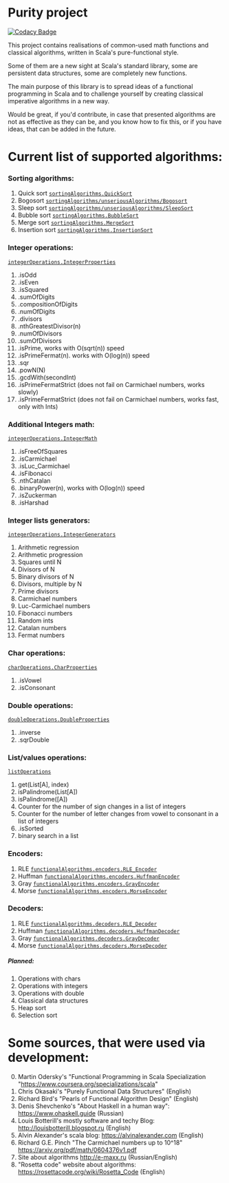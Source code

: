

# Purity project 

[![Codacy Badge](https://api.codacy.com/project/badge/Grade/7b1a99f92fb34e7487bdaa1a145e3bc8)](https://app.codacy.com/app/ditekunov/Purity-Project?utm_source=github.com&utm_medium=referral&utm_content=ditekunov/Purity-Project&utm_campaign=badger)

This project contains realisations of common-used math functions and classical algorithms, written in Scala's pure-functional style.

Some of them are a new sight at Scala's standard library, some are persistent data structures, some are completely new functions.

The main purpose of this library is to spread ideas of a functional programming in Scala and to challenge yourself by creating classical imperative algorithms in a new way.

Would be great, if you'd contribute, in case that presented algorithms are not as effective as they can be, and you know how to fix this, or if you have ideas, that can be added in the future.

# Current list of supported algorithms:

### Sorting algorithms:
1) Quick sort [`sortingAlgorithms.QuickSort`](src/main/scala/sortingAlgorithms/QuickSort.scala)
2) Bogosort  [`sortingAlgorithms/unseriousAlgorithms/Bogosort`](src/main/scala/sortingAlgorithms/unseriousAlgorithms/Bogosort.scala)
3) Sleep sort [`sortingAlgorithms/unseriousAlgorithms/SleepSort`](src/main/scala/sortingAlgorithms/unseriousAlgorithms/SleepSort.scala)
4) Bubble sort [`sortingAlgorithms.BubbleSort`](src/main/scala/sortingAlgorithms/BubbleSort.scala)
5) Merge sort [`sortingAlgorithms.MergeSort`](src/main/scala/sortingAlgorithms/MergeSort.scala)
6) Insertion sort [`sortingAlgorithms.InsertionSort`](src/main/scala/sortingAlgorithms/InsertionSort.scala)

### Integer operations:
[`integerOperations.IntegerProperties`](src/main/scala/integerOperations/IntegerProperties.scala)
1) .isOdd 
2) .isEven
3) .isSquared
4) .sumOfDigits
5) .compositionOfDigits
6) .numOfDigits
7) .divisors
10) .nthGreatestDivisor(n)
11) .numOfDivisors
12) .sumOfDivisors
13) .isPrime, works with O(sqrt(n)) speed
14) .isPrimeFermat(n). works with O(log(n)) speed
15) .sqr
16) .powN(N)
17) .gcdWith(secondInt)
18) .isPrimeFermatStrict (does not fail on Carmichael numbers, works slowly)
19) .isPrimeFermatStrict (does not fail on Carmichael numbers, works fast, only with Ints)

### Additional Integers math:
[`integerOperations.IntegerMath`](src/main/scala/integerOperations/IntegerMath.scala)
1) .isFreeOfSquares
2) .isCarmichael
3) .isLuc_Carmichael
4) .isFibonacci
5) .nthCatalan
6) .binaryPower(n), works with O(log(n)) speed
7) .isZuckerman
8) .isHarshad

### Integer lists generators:
[`integerOperations.IntegerGenerators`](src/main/scala/integerOperations/IntegerGenerators.scala)
1) Arithmetic regression
2) Arithmetic progression
3) Squares until N
4) Divisors of N
5) Binary divisors of N
6) Divisors, multiple by N
7) Prime divisors
8) Carmichael numbers
9) Luc-Carmichael numbers
10) Fibonacci numbers
11) Random ints
12) Catalan numbers
13) Fermat numbers

### Char operations:
[`charOperations.CharProperties`](src/main/scala/charOperations/CharProperties.scala)
1) .isVowel
2) .isConsonant

### Double operations:
[`doubleOperations.DoubleProperties`](src/main/scala/doubleOperations/DoubleProperties.scala)
1) .inverse
2) .sqrDouble

### List/values operations:
[`listOperations`](src/main/scala/listOperations)
1) get(List[A], index)
2) isPalindrome(List[A])
3) isPalindrome([A])
3) Counter for the number of sign changes in a list of integers
4) Counter for the number of letter changes from vowel to consonant in a list of integers
5) .isSorted
6) binary search in a list

### Encoders:
1) RLE [`functionalAlgorithms.encoders.RLE_Encoder`](src/main/scala/functionalAlgorithms/encoders/RLE_Encoder.scala)
2) Huffman [`functionalAlgorithms.encoders.HuffmanEncoder`](src/main/scala/functionalAlgorithms/encoders/HuffmanEncoder.scala)
3) Gray [`functionalAlgorithms.encoders.GrayEncoder`](src/main/scala/functionalAlgorithms/encoders/GrayEncoder.scala)
4) Morse [`functionalAlgorithms.encoders.MorseEncoder`](src/main/scala/functionalAlgorithms/encoders/MorseEncoder.scala)

### Decoders:
1) RLE [`functionalAlgorithms.decoders.RLE_Decoder`](src/main/scala/functionalAlgorithms/decoders/RLE_Decoder.scala)
2) Huffman [`functionalAlgorithms.decoders.HuffmanDecoder`](src/main/scala/functionalAlgorithms/decoders/HuffmanDecoder.scala)
3) Gray [`functionalAlgorithms.decoders.GrayDecoder`](src/main/scala/functionalAlgorithms/decoders/GrayDecoder.scala)
4) Morse [`functionalAlgorithms.decoders.MorseDecoder`](src/main/scala/functionalAlgorithms/decoders/MorseDecoder.scala)

##### Planned:
1) Operations with chars
2) Operations with integers
3) Operations with double
4) Classical data structures
5) Heap sort
6) Selection sort


# Some sources, that were used via development:

0) Martin Odersky's "Functional Programming in Scala Specialization "https://www.coursera.org/specializations/scala"
1) Chris Okasaki's "Purely Functional Data Structures" (English)
2) Richard Bird's "Pearls of Functional Algorithm Design" (English)
3) Denis Shevchenko's "About Haskell in a human way": https://www.ohaskell.guide (Russian)
4) Louis Botterill's mostly software and techy Blog: http://louisbotterill.blogspot.ru (English)
5) Alvin Alexander's scala blog: https://alvinalexander.com (English)
6) Richard G.E. Pinch "The Carmichael numbers up to 10^18" https://arxiv.org/pdf/math/0604376v1.pdf
7) Site about algorithms http://e-maxx.ru (Russian/English)
8) "Rosetta code" website about algorithms: https://rosettacode.org/wiki/Rosetta_Code (English)
